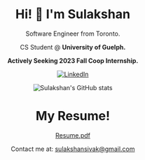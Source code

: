 <h1 align="center">
Hi! 👋 I'm <strong>Sulakshan</strong>
</h1>

<p align="center">
  Software Engineer from Toronto.
</p>

<p align="center">
  CS Student @ <strong>University of Guelph.</strong>
</p>

<p align="center">
  <strong>Actively Seeking 2023 Fall Coop Internship.</strong>
</p>

<div align="center">
  
[![LinkedIn](https://img.shields.io/badge/linkedin-%230077B5.svg?style=for-the-badge&logo=linkedin&logoColor=white)](https://www.linkedin.com/in/sulakshansiva/)
  
</div>

<div align="center">
  
![Sulakshan's GitHub stats](https://github-readme-stats.vercel.app/api?username=SulakshanSiva&theme=dark&show_icons=true)
  
</div>

<h1 align="center">
My Resume!
</h1>

<div align="center">
  
[Resume.pdf](https://github.com/SulakshanSiva/SulakshanSiva/files/11415962/SulakshanSivaResume.pdf)
  
Contact me at: sulakshansivak@gmail.com
  
</div>

